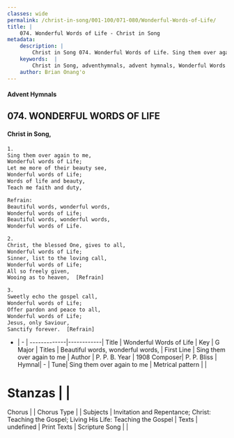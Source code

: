 ```yaml
---
classes: wide
permalink: /christ-in-song/001-100/071-080/Wonderful-Words-of-Life/
title: |
    074. Wonderful Words of Life - Christ in Song
metadata:
    description: |
        Christ in Song 074. Wonderful Words of Life. Sing them over again to me, Wonderful words of Life; Let me more of their beauty see, Wonderful words of Life; Words of life and beauty,  Teach me faith and duty, 
    keywords:  |
        Christ in Song, adventhymnals, advent hymnals, Wonderful Words of Life, Sing them over again to me. Beautiful words, wonderful words,
    author: Brian Onang'o
---
```


#### Advent Hymnals
## 074. WONDERFUL WORDS OF LIFE
####  Christ in Song,

```txt
1.
Sing them over again to me,
Wonderful words of Life;
Let me more of their beauty see,
Wonderful words of Life;
Words of life and beauty, 
Teach me faith and duty,

Refrain:
Beautiful words, wonderful words,
Wonderful words of Life;
Beautiful words, wonderful words,
Wonderful words of Life.

2.
Christ, the blessed One, gives to all,
Wonderful words of Life;
Sinner, list to the loving call,
Wonderful words of Life;
All so freely given,
Wooing as to heaven,  [Refrain]

3.
Sweetly echo the gospel call,
Wonderful words of Life;
Offer pardon and peace to all,
Wonderful words of Life;
Jesus, only Saviour,
Sanctify forever.  [Refrain]

```

- |   -  |
-------------|------------|
Title | Wonderful Words of Life |
Key | G Major |
Titles | Beautiful words, wonderful words, |
First Line | Sing them over again to me |
Author | P. P. B.
Year | 1908
Composer| P. P. Bliss |
Hymnal|  - |
Tune| Sing them over again to me |
Metrical pattern | |
# Stanzas |  |
Chorus |  |
Chorus Type |  |
Subjects | Invitation and Repentance; Christ: Teaching the Gospel; Living His Life: Teaching the Gospel |
Texts | undefined |
Print Texts | 
Scripture Song |  |
    
